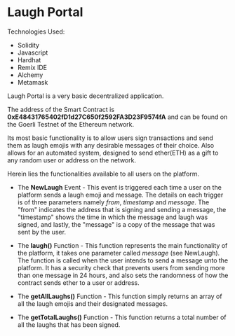 # Laugh Portal

Technologies Used:
  * Solidity
  * Javascript
  * Hardhat
  * Remix IDE
  * Alchemy
  * Metamask

Laugh Portal is a very basic decentralized application.

The address of the Smart Contract is **0xE48431765402fD1d27C650f2592FA3D23F9574fA** and can be found on the Goerli Testnet of the Ethereum network.

Its most basic functionality is to allow users sign transactions and send them as laugh emojis with any desirable messages of their choice. Also allows for an automated system, designed to send ether(ETH) as a gift to any random user or address on the network.

Herein lies the functionalities available to all users on the platform.

* The **NewLaugh** Event - This event is triggered each time a user on the platform sends a laugh emoji and message. The details on each trigger is of three parameters namely _from_, _timestamp_ and _message_. The "from" indicates the address that is signing and sending a message, the "timestamp" shows the time in which the message and laugh was signed, and lastly, the "message" is a copy of the message that was sent by the user.

* The **laugh()** Function - This function represents the main functionality of the platform, it takes one parameter called _message_ (see NewLaugh). The function is called when the user intends to send a message unto the platform. It has a security check that prevents users from sending more than one message in 24 hours, and also sets the randomness of how the contract sends ether to a user or address.

* The **getAllLaughs()** Function - This function simply returns an array of all the laugh emojis and their designated messages.

* The **getTotalLaughs()** Function - This function returns a total number of all the laughs that has been signed.
